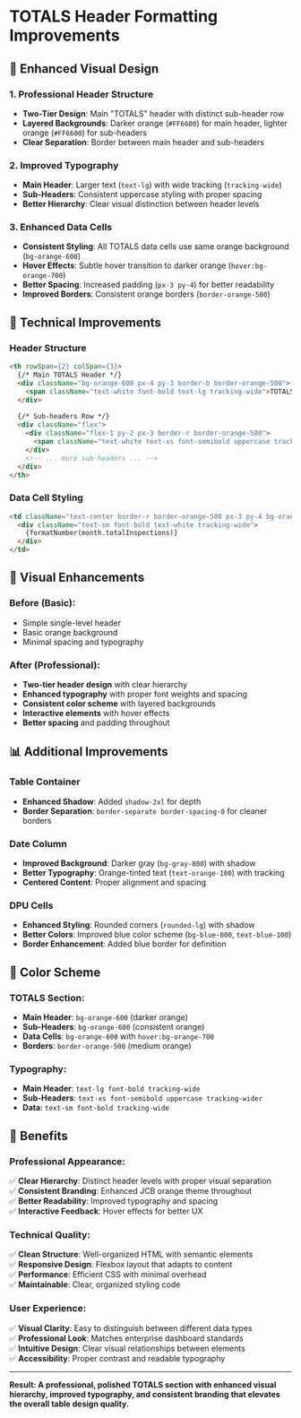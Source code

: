# TOTALS Header Formatting Improvements

## 🎨 **Enhanced Visual Design**

### **1. Professional Header Structure**
- **Two-Tier Design**: Main "TOTALS" header with distinct sub-header row
- **Layered Backgrounds**: Darker orange (`#FF6600`) for main header, lighter orange (`#FF6600`) for sub-headers
- **Clear Separation**: Border between main header and sub-headers

### **2. Improved Typography**
- **Main Header**: Larger text (`text-lg`) with wide tracking (`tracking-wide`)
- **Sub-Headers**: Consistent uppercase styling with proper spacing
- **Better Hierarchy**: Clear visual distinction between header levels

### **3. Enhanced Data Cells**
- **Consistent Styling**: All TOTALS data cells use same orange background (`bg-orange-600`)
- **Hover Effects**: Subtle hover transition to darker orange (`hover:bg-orange-700`)
- **Better Spacing**: Increased padding (`px-3 py-4`) for better readability
- **Improved Borders**: Consistent orange borders (`border-orange-500`)

## 🔧 **Technical Improvements**

### **Header Structure**
```html
<th rowSpan={2} colSpan={3}>
  {/* Main TOTALS Header */}
  <div className="bg-orange-600 px-4 py-3 border-b border-orange-500">
    <span className="text-white font-bold text-lg tracking-wide">TOTALS</span>
  </div>
  
  {/* Sub-headers Row */}
  <div className="flex">
    <div className="flex-1 py-2 px-3 border-r border-orange-500">
      <span className="text-white text-xs font-semibold uppercase tracking-wider">Inspected</span>
    </div>
    <!-- ... more sub-headers ... -->
  </div>
</th>
```

### **Data Cell Styling**
```html
<td className="text-center border-r border-orange-500 px-3 py-4 bg-orange-600 hover:bg-orange-700 transition-colors">
  <div className="text-sm font-bold text-white tracking-wide">
    {formatNumber(month.totalInspections)}
  </div>
</td>
```

## 🎯 **Visual Enhancements**

### **Before (Basic)**:
- Simple single-level header
- Basic orange background
- Minimal spacing and typography

### **After (Professional)**:
- **Two-tier header design** with clear hierarchy
- **Enhanced typography** with proper font weights and spacing
- **Consistent color scheme** with layered backgrounds
- **Interactive elements** with hover effects
- **Better spacing** and padding throughout

## 📊 **Additional Improvements**

### **Table Container**
- **Enhanced Shadow**: Added `shadow-2xl` for depth
- **Border Separation**: `border-separate border-spacing-0` for cleaner borders

### **Date Column**
- **Improved Background**: Darker gray (`bg-gray-800`) with shadow
- **Better Typography**: Orange-tinted text (`text-orange-100`) with tracking
- **Centered Content**: Proper alignment and spacing

### **DPU Cells**
- **Enhanced Styling**: Rounded corners (`rounded-lg`) with shadow
- **Better Colors**: Improved blue color scheme (`bg-blue-800`, `text-blue-100`)
- **Border Enhancement**: Added blue border for definition

## 🎨 **Color Scheme**

### **TOTALS Section**:
- **Main Header**: `bg-orange-600` (darker orange)
- **Sub-Headers**: `bg-orange-600` (consistent orange)
- **Data Cells**: `bg-orange-600` with `hover:bg-orange-700`
- **Borders**: `border-orange-500` (medium orange)

### **Typography**:
- **Main Header**: `text-lg font-bold tracking-wide`
- **Sub-Headers**: `text-xs font-semibold uppercase tracking-wider`
- **Data**: `text-sm font-bold tracking-wide`

## 🚀 **Benefits**

### **Professional Appearance**:
✅ **Clear Hierarchy**: Distinct header levels with proper visual separation  
✅ **Consistent Branding**: Enhanced JCB orange theme throughout  
✅ **Better Readability**: Improved typography and spacing  
✅ **Interactive Feedback**: Hover effects for better UX  

### **Technical Quality**:
✅ **Clean Structure**: Well-organized HTML with semantic elements  
✅ **Responsive Design**: Flexbox layout that adapts to content  
✅ **Performance**: Efficient CSS with minimal overhead  
✅ **Maintainable**: Clear, organized styling code  

### **User Experience**:
✅ **Visual Clarity**: Easy to distinguish between different data types  
✅ **Professional Look**: Matches enterprise dashboard standards  
✅ **Intuitive Design**: Clear visual relationships between elements  
✅ **Accessibility**: Proper contrast and readable typography  

---

**Result: A professional, polished TOTALS section with enhanced visual hierarchy, improved typography, and consistent branding that elevates the overall table design quality.**

